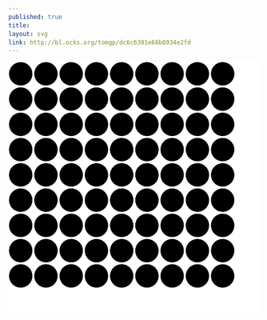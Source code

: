 ```yaml
---
published: true
title:
layout: svg
link: http://bl.ocks.org/tomgp/dc6c6301e68b8934e2fd
---
```

<img src="/images/vibration1.svg" class="stretchy-image">
